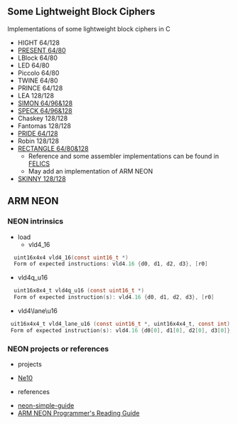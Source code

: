 
## Some Lightweight Block Ciphers

Implementations of some lightweight block ciphers in C

* HIGHT 64/128
* [PRESENT 64/80](https://www.iacr.org/archive/ches2007/47270450/47270450.pdf)
* LBlock 64/80
* LED 64/80
* Piccolo 64/80
* TWINE 64/80
* PRINCE 64/128
* LEA 128/128
* [SIMON 64/96&128](https://eprint.iacr.org/2013/404.pdf)
* [SPECK 64/96&128](https://eprint.iacr.org/2013/404.pdf)
* Chaskey 128/128
* Fantomas 128/128
* [PRIDE 64/128](https://eprint.iacr.org/2014/453.pdf)
* Robin 128/128
* [RECTANGLE 64/80&128](https://eprint.iacr.org/2014/084.pdf)
  + Reference and some assembler implementations can be found in [FELICS](https://www.cryptolux.org/index.php/FELICS)
  + May add an implementation of ARM NEON
* [SKINNY 128/128](https://eprint.iacr.org/2016/660.pdf)

## ARM NEON

### NEON intrinsics
* load
  + vld4\_16
```C
  uint16x4x4 vld4_16(const uint16_t *)
  Form of expected instructions: vld4.16 {d0, d1, d2, d3}, [r0]
```
 + vld4q\_u16
```C
  uint16x8x4_t vld4q_u16 (const uint16_t *) 
  Form of expected instruction(s): vld4.16 {d0, d1, d2, d3}, [r0]
```
 + vld4\lane\u16
```C
 uit16x4x4_t vld4_lane_u16 (const uint16_t *, uint16x4x4_t, const int) 
 Form of expected instruction(s): vld4.16 {d0[0], d1[0], d2[0], d3[0]}, [r0]
```

### NEON projects or references
* projects
 + [Ne10](https://github.com/projectNe10/Ne10)
* references
 + [neon-simple-guide](https://github.com/thenifty/neon-guide)
 + [ARM NEON Programmer's Reading Guide](https://github.com/yszheda/wiki/wiki/ARM-NEON-Programmer%E2%80%99s-Guide-Reading-Notes)

